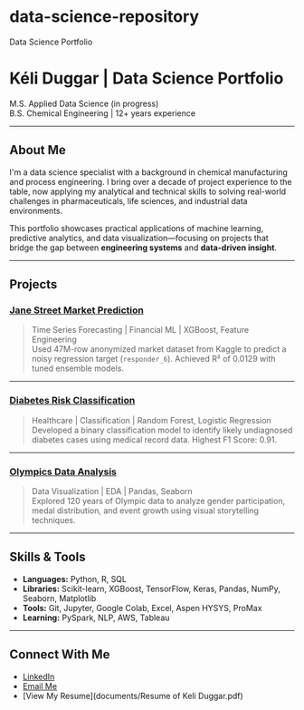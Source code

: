 # data-science-repository
Data Science Portfolio
# Kéli Duggar | Data Science Portfolio

M.S. Applied Data Science (in progress)  
B.S. Chemical Engineering | 12+ years experience  

---

## About Me

I'm a data science specialist with a background in chemical manufacturing and process engineering. I bring over a decade of  project experience to the table, now applying my analytical and technical skills to solving real-world challenges in pharmaceuticals, life sciences, and industrial data environments.

This portfolio showcases practical applications of machine learning, predictive analytics, and data visualization—focusing on projects that bridge the gap between **engineering systems** and **data-driven insight**.

---

## Projects

### [Jane Street Market Prediction](./jane-street-responder6)
> Time Series Forecasting | Financial ML | XGBoost, Feature Engineering  
Used 47M-row anonymized market dataset from Kaggle to predict a noisy regression target (`responder_6`). Achieved R² of 0.0129 with tuned ensemble models.

---

### [Diabetes Risk Classification](./diabetes-prediction)
> Healthcare | Classification | Random Forest, Logistic Regression  
Developed a binary classification model to identify likely undiagnosed diabetes cases using medical record data. Highest F1 Score: 0.91.

---

### [Olympics Data Analysis](./olympics-eda)
> Data Visualization | EDA | Pandas, Seaborn  
Explored 120 years of Olympic data to analyze gender participation, medal distribution, and event growth using visual storytelling techniques.

---

## Skills & Tools

- **Languages:** Python, R, SQL  
- **Libraries:** Scikit-learn, XGBoost, TensorFlow, Keras, Pandas, NumPy, Seaborn, Matplotlib  
- **Tools:** Git, Jupyter, Google Colab, Excel, Aspen HYSYS, ProMax  
- **Learning:** PySpark, NLP, AWS, Tableau

---

## Connect With Me

- [LinkedIn](https://www.linkedin.com/in/kéli-duggar-84889299)
- [Email Me](mailto:keliduggar@gmail.com)
- [View My Resume](documents/Resume of Keli Duggar.pdf)
